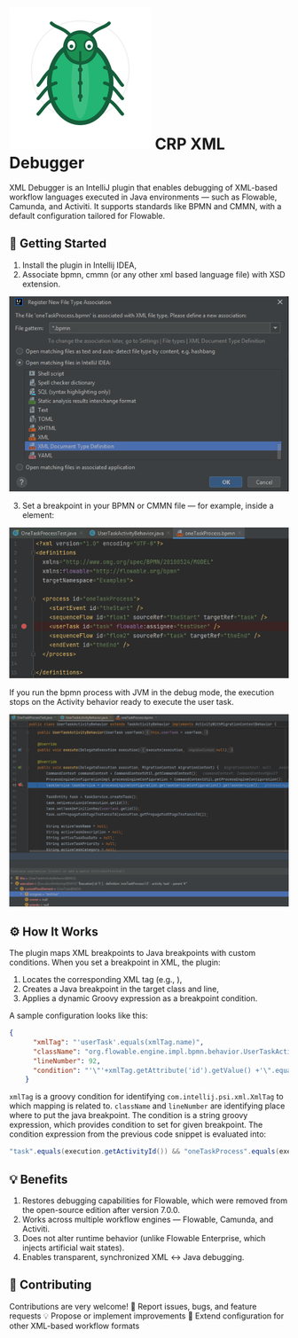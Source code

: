 # ![](docs/images/Icon.svg) CRP XML Debugger

XML Debugger is an IntelliJ plugin that enables debugging of XML-based workflow languages executed in Java environments 
— such as Flowable, Camunda, and Activiti. It supports standards like BPMN and CMMN, with a default configuration tailored for Flowable. 

## 🚀 Getting Started
1. Install the plugin in Intellij IDEA,
2. Associate bpmn, cmmn (or any other xml based language file) with XSD extension.

![associate extension](docs/images/associateFile.png)

3. Set a breakpoint in your BPMN or CMMN file — for example, inside a <userTask> element:

![bpmn breakpoint](docs/images/bpmnBreakPoint.png)

If you run the bpmn process with JVM in the debug mode, the execution stops on the Activity behavior ready 
to execute the user task.

![java breakpoint](docs/images/javaBreakPoint.png)

## ⚙️ How It Works
The plugin maps XML breakpoints to Java breakpoints with custom conditions.
When you set a breakpoint in XML, the plugin:
1. Locates the corresponding XML tag (e.g., <userTask>),
2. Creates a Java breakpoint in the target class and line,
3. Applies a dynamic Groovy expression as a breakpoint condition.

A sample configuration looks like this:
```json
{
      "xmlTag": "'userTask'.equals(xmlTag.name)",
      "className": "org.flowable.engine.impl.bpmn.behavior.UserTaskActivityBehavior",
      "lineNumber": 92,
      "condition": "'\"'+xmlTag.getAttribute('id').getValue() +'\".equals(execution.getActivityId()) && \"'+ xmlTag.getTreeParent().getAttribute('id').getValue()+ '\".equals(execution.getProcessDefinitionKey())'"
    }
```
`xmlTag` is a groovy condition for identifying `com.intellij.psi.xml.XmlTag` to which mapping is related to. 
`className` and `lineNumber` are identifying place where to put the java breakpoint. The condition is a
string groovy expression, which provides condition to set for given breakpoint. The condition expression from 
the previous code snippet is evaluated into:

```groovy
"task".equals(execution.getActivityId()) && "oneTaskProcess".equals(execution.getProcessDefinitionKey())
```

## 💡 Benefits
1. Restores debugging capabilities for Flowable, which were removed from the open-source edition after version 7.0.0.
2. Works across multiple workflow engines — Flowable, Camunda, and Activiti.
3. Does not alter runtime behavior (unlike Flowable Enterprise, which injects artificial wait states). 
4. Enables transparent, synchronized XML ↔ Java debugging.

## 🤝 Contributing
Contributions are very welcome!
🐞 Report issues, bugs, and feature requests
💡 Propose or implement improvements
🔧 Extend configuration for other XML-based workflow formats